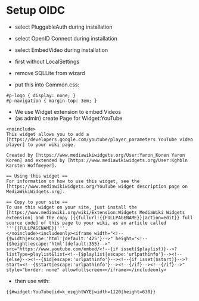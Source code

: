 # Setup OIDC

- select PluggableAuth during installation
- select OpenID Connect during installation 
- select EmbedVideo during installation 

- first without LocalSettings
- remove SQLLite from wizard

- put this into Common.css:

```
#p-logo { display: none; }
#p-navigation { margin-top: 3em; }
```

- We use Widget extension to embed Videos
- (as admin) create Page for Widget:YouTube

```
<noinclude>
This widget allows you to add a [https://developers.google.com/youtube/player_parameters YouTube video player] to your wiki page.

Created by [https://www.mediawikiwidgets.org/User:Yaron_Koren Yaron Koren] and extended by [https://www.mediawikiwidgets.org/User:Kghbln Karsten Hoffmeyer].

== Using this widget ==
For information on how to use this widget, see the [https://www.mediawikiwidgets.org/YouTube widget description page on MediaWikiWidgets.org].

== Copy to your site ==
To use this widget on your site, just install the [https://www.mediawiki.org/wiki/Extension:Widgets MediaWiki Widgets extension] and the copy [{{fullurl:{{FULLPAGENAME}}|action=edit}} full source code] of this page to your wiki, as an article called '''{{FULLPAGENAME}}'''.
</noinclude><includeonly><iframe width="<!--{$width|escape:'html'|default:'425'}-->" height="<!--{$height|escape:'html'|default:355}-->" src="https://www.youtube.com/embed/<!--{if isset($playlist)}-->?listType=playlist&list=<!--{$playlist|escape:'urlpathinfo'}--><!--{else}--><!--{$id|escape:'urlpathinfo'}--><!--{if isset($start)}-->?start=<!--{$start|escape:'urlpathinfo'}--><!--{/if}--><!--{/if}-->" style="border: none" allowfullscreen></iframe></includeonly>

```

- then use with:

```
{{#widget:YouTube|id=k_ezqjhtWYE|width=1120|height=630}}

```